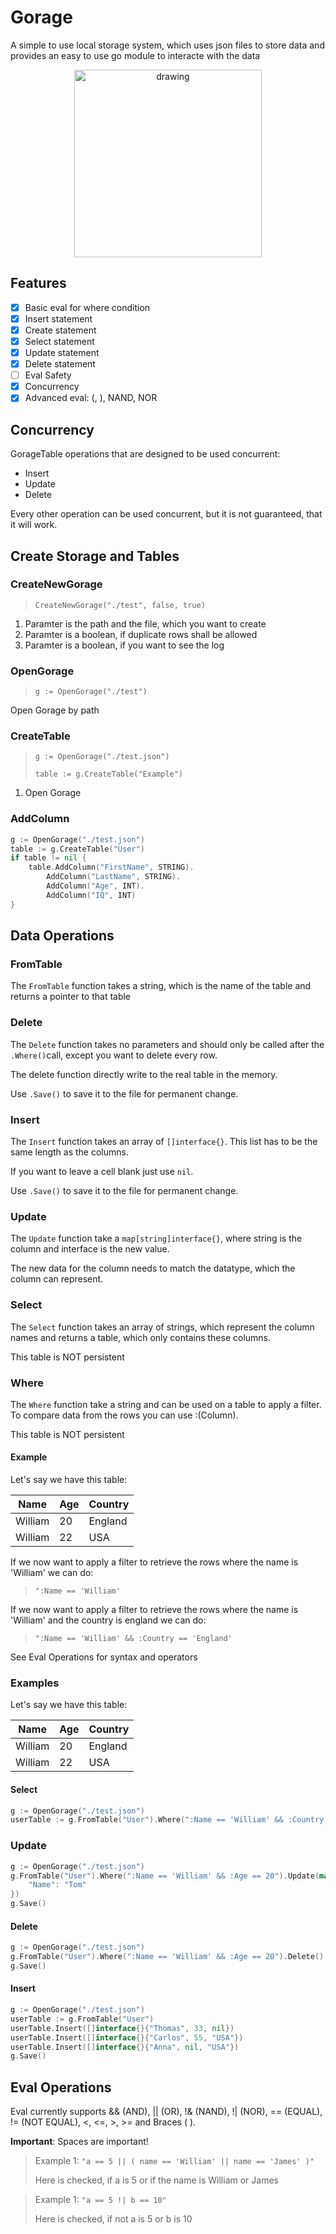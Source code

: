 # Gorage
A simple to use local storage system, which uses json files to store data and provides an easy to use go module to interacte with the data
<center>
<img src="https://i.imgur.com/8HDAwXt.png" alt="drawing" width="300"/>
</center>

## Features
- [X] Basic eval for where condition 
- [X] Insert statement
- [X] Create statement
- [X] Select statement
- [X] Update statement
- [X] Delete statement
- [ ] Eval Safety
- [X] Concurrency 
- [X] Advanced eval:  (, ), NAND, NOR

## Concurrency
GorageTable operations that are designed to be used concurrent:
- Insert
- Update 
- Delete

Every other operation can be used concurrent, but it is not guaranteed, that it will work.


## Create Storage and Tables
### CreateNewGorage
> `CreateNewGorage("./test", false, true)`
1. Paramter is the path and the file, which you want to create
2. Paramter is a boolean, if duplicate rows shall be allowed
3. Paramter is a boolean, if you want to see the log

### OpenGorage
> `g := OpenGorage("./test")`

Open Gorage by path
### CreateTable
> `g := OpenGorage("./test.json")`
> 
> `table := g.CreateTable("Example")`
1. Open Gorage

### AddColumn

```go
g := OpenGorage("./test.json")
table := g.CreateTable("User")
if table != nil {
	table.AddColumn("FirstName", STRING).
		AddColumn("LastName", STRING).
		AddColumn("Age", INT).
		AddColumn("IQ", INT)
}
```

## Data Operations
### FromTable
The `FromTable` function takes a string, which is the name of the table and returns a pointer to that table
### Delete
The `Delete` function takes no parameters and should only be called after the `.Where()`call, except you want to delete every row.

The delete function directly write to the real table in the memory.

Use `.Save()` to save it to the file for permanent change.

### Insert
The `Insert` function takes an array of `[]interface{}`. This list has to be the same length as the columns.

If you want to leave a cell blank just use `nil`.

Use `.Save()` to save it to the file for permanent change.

### Update
The `Update` function take a `map[string]interface{}`, where string is the column and interface is the new value.

The new data for the column needs to match the datatype, which the column can represent.

### Select
The `Select` function takes an array of strings, which represent the column names and returns a table, which only contains these columns.

This table is NOT persistent
### Where
The `Where` function take a string and can be used on a table to apply a filter. To compare data from the rows you can use :(Column).

This table is NOT persistent
#### Example
Let's say we have this table:


Name | Age | Country
--|---|---|
William | 20 | England
William | 22 | USA

If we now want to apply a filter to retrieve the rows where the name is 'William' we can do:
> `":Name == 'William' `

If we now want to apply a filter to retrieve the rows where the name is 'William' and the country is england we can do:
>`":Name == 'William' && :Country == 'England'`

See Eval Operations for syntax and operators

### Examples

Let's say we have this table:

Name | Age | Country
--|---|---|
William | 20 | England
William | 22 | USA

#### Select
```go
g := OpenGorage("./test.json")
userTable := g.FromTable("User").Where(":Name == 'William' && :Country == 'USA' ").Select([]string{"Name", "Age"})
```

### Update
```go
g := OpenGorage("./test.json")
g.FromTable("User").Where(":Name == 'William' && :Age == 20").Update(map[string]interface{}{
	"Name": "Tom"
})
g.Save()

```

#### Delete
```go
g := OpenGorage("./test.json")
g.FromTable("User").Where(":Name == 'William' && :Age == 20").Delete()
g.Save()
```

#### Insert
```go
g := OpenGorage("./test.json")
userTable := g.FromTable("User")
userTable.Insert([]interface{}{"Thomas", 33, nil})
userTable.Insert([]interface{}{"Carlos", 55, "USA"})
userTable.Insert([]interface{}{"Anna", nil, "USA"})
g.Save()
```

## Eval Operations
Eval currently supports && (AND), || (OR), !& (NAND), !| (NOR), == (EQUAL), != (NOT EQUAL), <, <=, >, >= and Braces ( ). 

**Important**: Spaces are important!

> Example 1: `"a == 5 || ( name == 'William' || name == 'James' )"`
> 
> Here is checked, if a is 5 or if the name is William or James


> Example 1: `"a == 5 !| b == 10"`
>
> Here is checked, if not a is 5 or b is 10


